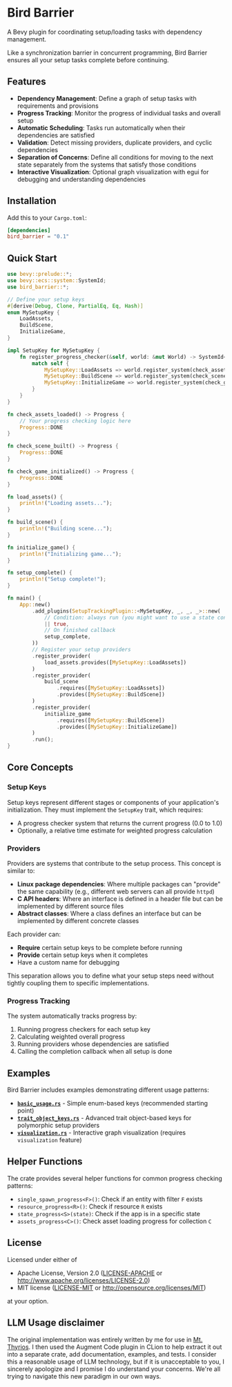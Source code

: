 # Bird Barrier

A Bevy plugin for coordinating setup/loading tasks with dependency management.

Like a synchronization barrier in concurrent programming, Bird Barrier ensures 
all your setup tasks complete before continuing.

## Features

- **Dependency Management**: Define a graph of setup tasks with requirements and provisions
- **Progress Tracking**: Monitor the progress of individual tasks and overall setup
- **Automatic Scheduling**: Tasks run automatically when their dependencies are satisfied
- **Validation**: Detect missing providers, duplicate providers, and cyclic dependencies
- **Separation of Concerns**: Define all conditions for moving to the next state separately from the systems that satisfy those conditions
- **Interactive Visualization**: Optional graph visualization with egui for debugging and understanding dependencies

## Installation

Add this to your `Cargo.toml`:

```toml
[dependencies]
bird_barrier = "0.1"
```

## Quick Start

```rust
use bevy::prelude::*;
use bevy::ecs::system::SystemId;
use bird_barrier::*;

// Define your setup keys
#[derive(Debug, Clone, PartialEq, Eq, Hash)]
enum MySetupKey {
    LoadAssets,
    BuildScene,
    InitializeGame,
}

impl SetupKey for MySetupKey {
    fn register_progress_checker(&self, world: &mut World) -> SystemId<(), Progress> {
        match self {
            MySetupKey::LoadAssets => world.register_system(check_assets_loaded),
            MySetupKey::BuildScene => world.register_system(check_scene_built),
            MySetupKey::InitializeGame => world.register_system(check_game_initialized),
        }
    }
}

fn check_assets_loaded() -> Progress {
    // Your progress checking logic here
    Progress::DONE
}

fn check_scene_built() -> Progress {
    Progress::DONE
}

fn check_game_initialized() -> Progress {
    Progress::DONE
}

fn load_assets() {
    println!("Loading assets...");
}

fn build_scene() {
    println!("Building scene...");
}

fn initialize_game() {
    println!("Initializing game...");
}

fn setup_complete() {
    println!("Setup complete!");
}

fn main() {
    App::new()
        .add_plugins(SetupTrackingPlugin::<MySetupKey, _, _, _>::new(
            // Condition: always run (you might want to use a state condition)
            || true,
            // On finished callback
            setup_complete,
        ))
        // Register your setup providers
        .register_provider(
            load_assets.provides([MySetupKey::LoadAssets])
        )
        .register_provider(
            build_scene
                .requires([MySetupKey::LoadAssets])
                .provides([MySetupKey::BuildScene])
        )
        .register_provider(
            initialize_game
                .requires([MySetupKey::BuildScene])
                .provides([MySetupKey::InitializeGame])
        )
        .run();
}
```

## Core Concepts

### Setup Keys

Setup keys represent different stages or components of your application's initialization. They must implement the `SetupKey` trait, which requires:

- A progress checker system that returns the current progress (0.0 to 1.0)
- Optionally, a relative time estimate for weighted progress calculation

### Providers

Providers are systems that contribute to the setup process. This concept is similar to:

- **Linux package dependencies**: Where multiple packages can "provide" the same capability (e.g., different web servers can all provide `httpd`)
- **C API headers**: Where an interface is defined in a header file but can be implemented by different source files
- **Abstract classes**: Where a class defines an interface but can be implemented by different concrete classes

Each provider can:

- **Require** certain setup keys to be complete before running
- **Provide** certain setup keys when it completes
- Have a custom name for debugging

This separation allows you to define what your setup steps need without tightly coupling them to specific implementations.

### Progress Tracking

The system automatically tracks progress by:

1. Running progress checkers for each setup key
2. Calculating weighted overall progress
3. Running providers whose dependencies are satisfied
4. Calling the completion callback when all setup is done

## Examples

Bird Barrier includes examples demonstrating different usage patterns:

- **[`basic_usage.rs`](examples/basic_usage.rs)** - Simple enum-based keys (recommended starting point)
- **[`trait_object_keys.rs`](examples/trait_object_keys.rs)** - Advanced trait object-based keys for polymorphic setup providers
- **[`visualization.rs`](examples/visualization.rs)** - Interactive graph visualization (requires `visualization` feature)

## Helper Functions

The crate provides several helper functions for common progress checking patterns:

- `single_spawn_progress<F>()`: Check if an entity with filter `F` exists
- `resource_progress<R>()`: Check if resource `R` exists
- `state_progress<S>(state)`: Check if the app is in a specific state
- `assets_progress<C>()`: Check asset loading progress for collection `C`

## License

Licensed under either of

- Apache License, Version 2.0 ([LICENSE-APACHE](LICENSE-APACHE) or http://www.apache.org/licenses/LICENSE-2.0)
- MIT license ([LICENSE-MIT](LICENSE-MIT) or http://opensource.org/licenses/MIT)

at your option.

## LLM Usage disclaimer

The original implementation was entirely written by me for use in 
[Mt. Thyrios](https://github.com/Waridley/mt-thyrios). I then used the Augment
Code plugin in CLion to help extract it out into a separate crate, add 
documentation, examples, and tests. I consider this a reasonable usage of LLM 
technology, but if it is unacceptable to you, I sincerely apologize and I
promise I do understand your concerns. We're all trying to navigate this new
paradigm in our own ways.
